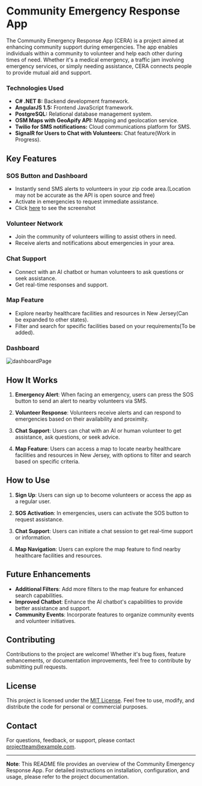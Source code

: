 # Community Emergency Response App

The Community Emergency Response App (CERA) is a project aimed at enhancing community support during emergencies. The app enables individuals within a community to volunteer and help each other during times of need. Whether it's a medical emergency, a traffic jam involving emergency services, or simply needing assistance, CERA connects people to provide mutual aid and support.

### Technologies Used

- **C# .NET 8:** Backend development framework.
- **AngularJS 1.5:** Frontend JavaScript framework.
- **PostgreSQL:** Relational database management system.
- **OSM Maps with GeoApify API:** Mapping and geolocation service.
- **Twilio for SMS notifications:** Cloud communications platform for SMS.
- **SignalR for Users to Chat with Volunteers:** Chat feature(Work in Progress).

## Key Features

### SOS Button and Dashboard 
- Instantly send SMS alerts to volunteers in your zip code area.(Location may not be accurate as the API is open source and free)
- Activate in emergencies to request immediate assistance.
- Click [here](#dashboard) to see the screenshot

### Volunteer Network
- Join the community of volunteers willing to assist others in need.
- Receive alerts and notifications about emergencies in your area.

### Chat Support
- Connect with an AI chatbot or human volunteers to ask questions or seek assistance.
- Get real-time responses and support.

### Map Feature
- Explore nearby healthcare facilities and resources in New Jersey(Can be expanded to other states).
- Filter and search for specific facilities based on your requirements(To be added).

### Dashboard
![dashboardPage](https://github.com/MalvikaShetty/community-emergency-response-app/assets/66647891/543efcf3-876d-4e1c-bea0-1f9481e456c5)

## How It Works

1. **Emergency Alert**: When facing an emergency, users can press the SOS button to send an alert to nearby volunteers via SMS.

2. **Volunteer Response**: Volunteers receive alerts and can respond to emergencies based on their availability and proximity.

3. **Chat Support**: Users can chat with an AI or human volunteer to get assistance, ask questions, or seek advice.

4. **Map Feature**: Users can access a map to locate nearby healthcare facilities and resources in New Jersey, with options to filter and search based on specific criteria.

## How to Use

1. **Sign Up**: Users can sign up to become volunteers or access the app as a regular user.

2. **SOS Activation**: In emergencies, users can activate the SOS button to request assistance.

3. **Chat Support**: Users can initiate a chat session to get real-time support or information.

4. **Map Navigation**: Users can explore the map feature to find nearby healthcare facilities and resources.

## Future Enhancements

- **Additional Filters**: Add more filters to the map feature for enhanced search capabilities.
- **Improved Chatbot**: Enhance the AI chatbot's capabilities to provide better assistance and support.
- **Community Events**: Incorporate features to organize community events and volunteer initiatives.

## Contributing

Contributions to the project are welcome! Whether it's bug fixes, feature enhancements, or documentation improvements, feel free to contribute by submitting pull requests.

## License

This project is licensed under the [MIT License](LICENSE). Feel free to use, modify, and distribute the code for personal or commercial purposes.

## Contact

For questions, feedback, or support, please contact [projectteam@example.com](mailto:projectteam@example.com).

---

**Note**: This README file provides an overview of the Community Emergency Response App. For detailed instructions on installation, configuration, and usage, please refer to the project documentation.
